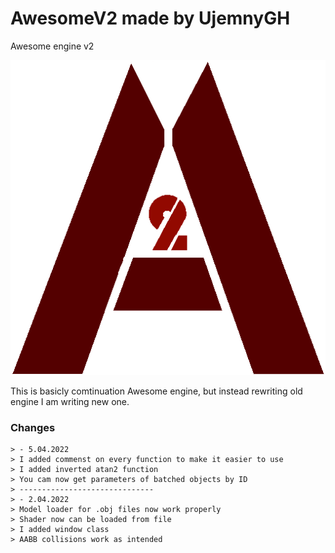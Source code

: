 # AwesomeV2 made by UjemnyGH
Awesome engine v2

![Awesome image logo](AwesomeV2/data/textures/awesomev2.png)

This is basicly comtinuation Awesome engine, but instead rewriting old engine I am writing new one.

### Changes
	> - 5.04.2022
	> I added commenst on every function to make it easier to use
	> I added inverted atan2 function
	> You cam now get parameters of batched objects by ID
	> ------------------------------
	> - 2.04.2022
	> Model loader for .obj files now work properly
	> Shader now can be loaded from file
	> I added window class
	> AABB collisions work as intended
